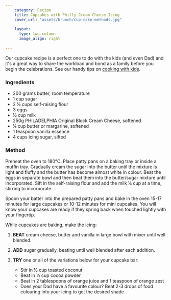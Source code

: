 ```yaml
---
    category: Recipe
    title: Cupcakes with Philly Cream Cheese Icing
    cover_url: "assets/brunch/cup-cake-methods.jpg"
    
    layout:
      type: two-column
      image_align: right
      
---
```


Our cupcake recipe is a perfect one to do with the kids (and even Dad) and it's a great way to share the workload and bond as a family before you begin the celebrations.  See our handy tips on <a href="story-one/2" data-app-view="magazine">cooking with kids</a>.

### Ingredients

- 200 grams butter, room temperature
- 1 cup sugar
- 2 ½  cups self-raising flour
- 3 eggs
- ½  cup milk
- 250g PHILADELPHIA Original Block Cream Cheese, softened
- ¼ cup butter or margarine, softened
- 1 teaspoon vanilla essence
- 4 cups icing sugar, sifted

### Method

Preheat the oven to 180°C. Place patty pans on a baking tray or inside a muffin tray. Gradually cream the sugar into the butter until the mixture is light and fluffy and the butter has become almost white in colour. Beat the eggs in separate bowl and then beat them into the butter/sugar mixture until incorporated. Sift in the self-raising flour and add the milk ¼ cup at a time, stirring to incorporate. 

Spoon your batter into the prepared patty pans and bake in the oven 15-17 minutes for large cupcakes or 10-12 minutes for mini cupcakes. You will know your cupcakes are ready if they spring back when touched lightly with your fingertip. 

While cupcakes are baking, make the icing:

1.	<b>BEAT</b> cream cheese, butter and vanilla in large bowl with mixer until well blended.
2.	<b>ADD</b> sugar gradually, beating until well blended after each addition.
3.	<b>TRY</b> one or all of the variations below for your cupcake bar:

    - Stir in ½ cup toasted coconut
    -	Beat in ½ cup cocoa powder
    - Beat in 2 tablespoons of orange juice and 1 teaspoon of orange zest
    - Does your Dad have a favourite colour? Beat 2-3 drops of food colouring into your icing to get the desired shade
